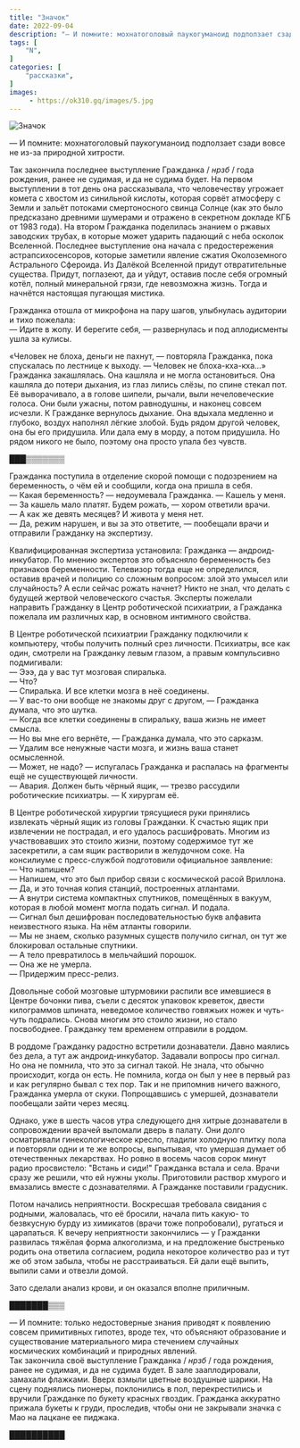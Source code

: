 ```yaml
---
title: "Значок"
date: 2022-09-04
description: "— И помните: мохнатоголовый паукогуманоид подползает сзади вовсе не из-за природной хитрости."
tags: [
    "N",
]
categories: [
    "рассказки",
]
images:
     - https://ok310.gq/images/5.jpg
---
```


![Значок](/images/5.jpg)

— И помните: мохнатоголовый паукогуманоид подползает сзади вовсе не из-за природной хитрости.

Так закончила последнее выступление Гражданка / *нрзб* / года рождения, ранее не судимая, и да не судима будет. На первом выступлении в тот день она рассказывала, что человечеству угрожает комета с хвостом из синильной кислоты, которая сорвёт атмосферу с Земли  и зальёт потоками смертоносного свинца Солнце (как это было предсказано древними шумерами и отражено в секретном докладе КГБ от 1983 года). На втором Гражданка поделилась знанием о ржавых заводских трубах, в которые может ударить падающий с неба осколок Вселенной. Последнее выступление она начала с предостережения астрапсихосенсоров, которые заметили явление сжатия Околоземного Астрального Сфероида. Из Далёкой Вселенной придут отвратительные существа. Придут, поглазеют, да и уйдут,  оставив после себя огромный котёл, полный минеральной грязи, где невозможна жизнь. Тогда и начнётся настоящая пугающая мистика.

Гражданка отошла от микрофона на пару шагов, улыбнулась аудитории и тихо пожелала:<br>
— Идите в жопу. И берегите себя, — развернулась и под аплодисменты ушла за кулисы.

«Человек не блоха, деньги не пахнут, — повторяла Гражданка, пока спускалась по лестнице к выходу. — Человек не блоха-кха-кха…» Гражданка закашлялась. Она кашляла и не могла остановиться. Она кашляла до потери дыхания, из глаз лились слёзы, по спине стекал пот. Её выворачивало, а в голове шипели, рычали, выли нечеловеческие голоса. Они были ужасны, потом равнодушны, и наконец совсем исчезли. К Гражданке вернулось дыхание. Она вдыхала медленно и глубоко, воздух наполнял лёгкие злобой. Будь рядом другой человек, она бы его придушила. Или дала ему в морду, а потом придушила. Но рядом никого не было, поэтому она просто упала без чувств.

███▒▒▒▒▒▒▒

Гражданка поступила в отделение скорой помощи с подозрением на беременность, о чём ей и сообщили, когда она пришла в себя.<br>
— Какая беременность? — недоумевала Гражданка. — Кашель у меня.<br>
— За кашель мало платят. Будем рожать, — хором ответили врачи.<br>
— А как же девять месяцев? И живота у меня нет.<br>
— Да, режим нарушен, и вы за это ответите, — пообещали врачи и отправили Гражданку на экспертизу.

Квалифицированная экспертиза установила: Гражданка — андроид-инкубатор. По мнению экспертов это  объясняло беременность без признаков беременности. Телевизор тогда еще не определился, оставив врачей и полицию со сложным вопросом: злой это умысел или случайность? А если сейчас рожать начнет? Никто не знал, что делать с будущей жертвой человеческого счастья. Эксперты пожелали направить Гражданку в Центр роботической психиатрии, а Гражданка пожелала им различных кар, в основном интимного свойства.

В Центре роботической психиатрии Гражданку подключили к компьютеру, чтобы получить полный срез личности. Психиатры, все как один, смотрели на Гражданку левым глазом, а правым компульсивно подмигивали:<br>
— Эээ, да у вас тут мозговая спиралька.<br>
— Что?<br>
— Спиралька. И все клетки мозга в неё соединены.<br>
— У вас-то они вообще не знакомы друг с другом, — Гражданка думала, что это шутка.<br>
— Когда все клетки соединены в спиральку, ваша жизнь не имеет смысла.<br>
— Но вы мне его вернёте, — Гражданка думала, что это сарказм.<br>
— Удалим все ненужные части мозга, и жизнь ваша станет осмысленной.<br>
— Может, не надо? — испугалась Гражданка и распалась на фрагменты ещё не существующей личности.<br>
— Авария. Должен быть чёрный ящик, — трезво рассудили роботические психиатры. — К хирургам её.

В Центре роботической хирургии трясущиеся руки принялись извлекать чёрный ящик из головы Гражданки. К счастью ящик при извлечении не пострадал, и его удалось расшифровать. Многим из участвовавших это стоило жизни, поэтому содержимое тут же засекретили, а сам ящик растворили в желудочном соке. На консилиуме с пресс-службой подготовили официальное заявление:<br>
— Что напишем?<br>
— Напишем, что это был прибор связи с космической расой Вриллона.<br>
— Да, и это точная копия станций, построенных атлантами.<br>
— А внутри система компактных спутников, помещённых в вакуум, которая в любой момент могла подать сигнал. И подала.<br>
— Сигнал был дешифрован последовательностью букв алфавита неизвестного языка. На нём атланты говорили.<br>
— Мы не знаем, сколько разумных существ получило сигнал, он тут же блокировал остальные спутники.<br>
— А тело превратилось в мельчайший порошок.<br>
— Она же не умерла.<br>
— Придержим пресс-релиз.<br>

Довольные собой мозговые штурмовики распили все имевшиеся в Центре бочонки пива, съели с десяток упаковок креветок, двести килограммов шпината, неведомое количество говяжьих ножек и чуть-чуть подрались. Снова многим это стоило жизни, но стало посвободнее. Гражданку тем временем отправили в роддом.

В роддоме Гражданку радостно встретили дознаватели. Давно маялись без дела, а тут аж андроид-инкубатор. Задавали вопросы про сигнал. Но она не помнила, что это за сигнал такой. Не знала, что обычно происходит, когда он есть. Не помнила, когда он был у нее в первый раз и как регулярно бывал с тех пор. Так и не припомнив ничего важного, Гражданка умерла от скуки. Попрощавшись с умершей, дознаватели пообещали зайти через месяц.

Однако, уже в шесть часов утра следующего дня хитрые дознаватели в сопровождении врачей выломали дверь в палату. Они долго осматривали гинекологическое кресло, гладили холодную плитку пола и повторяли одни и те же вопросы, выпытывая, что умершая думает об отечественных лекарствах. Но ровно в восемь часов сорок минут радио просвистело: "Встань и сиди!" Гражданка встала и села. Врачи сразу же решили, что ей нужны уколы. Приготовили раствор хмурого и вмазались вместе с дознавателями. А Гражданке поставили градусник.

Потом начались неприятности. Воскресшая требовала свидания с родными, жаловалась, что её бросили, начала пить какую- то безвкусную бурду из химикатов (врачи тоже попробовали), ругаться и царапаться. К вечеру неприятности закончились — у Гражданки развилась тяжёлая форма алкоголизма, и на предложение быстренько родить она ответила согласием, родила некоторое количество раз и тут же об этом забыла, чтобы не расстраиваться. Ей дали ещё выпить, выпили сами и отвезли домой.

Зато сделали анализ крови, и он оказался вполне приличным.

███████▒▒▒

— И помните: только недостоверные  знания  приводят  к  появлению  совсем  примитивных  гипотез,  вроде  тех,  что  объясняют  образование  и  существование материального мира стечением случайных космических комбинаций и природных явлений.<br>
Так закончила своё выступление Гражданка / *нрзб* / года рождения, ранее не судимая, и да не судима будет. В зале зааплодировали, замахали флажками. Вверх взмыли цветные воздушные шарики. На сцену поднялись пионеры, поклонились в пол, перекрестились и вручили Гражданке по букету красных гвоздик. Гражданка аккуратно прижала букеты к груди, проследив, чтобы они не закрывали значка с Мао на лацкане ее пиджака.

██████████
